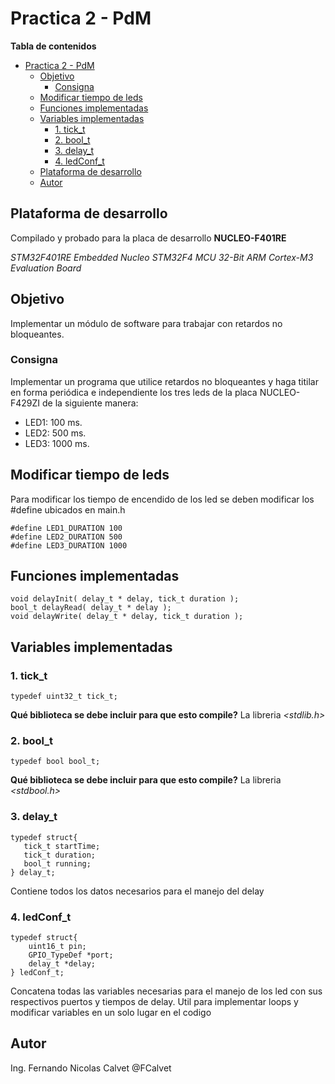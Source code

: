 # Practica 2 - PdM

**Tabla de contenidos**
- [Practica 2 - PdM](#practica-2---pdm)
	- [Objetivo](#objetivo)
		- [Consigna](#consigna)
	- [Modificar tiempo de leds](#modificar-tiempo-de-leds)
	- [Funciones implementadas](#funciones-implementadas)
	- [Variables implementadas](#variables-implementadas)
		- [1. tick\_t](#1-tick_t)
		- [2. bool\_t](#2-bool_t)
		- [3. delay\_t](#3-delay_t)
		- [4. ledConf\_t](#4-ledconf_t)
	- [Plataforma de desarrollo](#plataforma-de-desarrollo)
	- [Autor](#autor)

## Plataforma de desarrollo
Compilado y probado para la placa de desarrollo **NUCLEO-F401RE**

*STM32F401RE Embedded Nucleo STM32F4 MCU 32-Bit ARM Cortex-M3 Evaluation Board*

## Objetivo
Implementar un módulo de software para trabajar con retardos no bloqueantes. 

### Consigna
Implementar un programa que utilice retardos no bloqueantes y  haga titilar en forma periódica e independiente los tres leds de la placa NUCLEO-F429ZI de la siguiente manera:
- LED1: 100 ms. 
- LED2: 500 ms.
- LED3: 1000 ms.

## Modificar tiempo de leds
Para modificar los tiempo de encendido de los led se deben modificar los #define ubicados en main.h

	#define LED1_DURATION 100
	#define LED2_DURATION 500
	#define LED3_DURATION 1000

## Funciones implementadas
	void delayInit( delay_t * delay, tick_t duration );
	bool_t delayRead( delay_t * delay );
	void delayWrite( delay_t * delay, tick_t duration );

## Variables implementadas
### 1. tick_t

	typedef uint32_t tick_t;

**Qué biblioteca se debe incluir para que esto compile?**
La libreria *<stdlib.h>*

### 2. bool_t

	typedef bool bool_t;

**Qué biblioteca se debe incluir para que esto compile?** La libreria *<stdbool.h>*
	
### 3. delay_t

	typedef struct{
	   tick_t startTime;
	   tick_t duration;
	   bool_t running;
	} delay_t;

Contiene todos los datos necesarios para el manejo del delay

### 4. ledConf_t

	typedef struct{
		uint16_t pin;
		GPIO_TypeDef *port;
		delay_t *delay;
	} ledConf_t;

Concatena todas las variables necesarias para el manejo de los led con sus respectivos puertos y tiempos de delay. Util para implementar loops y modificar variables en un solo lugar en el codigo

## Autor

Ing. Fernando Nicolas Calvet
@FCalvet
